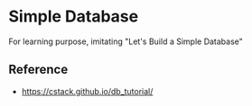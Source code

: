 # Simple Database

For learning purpose, imitating "Let's Build a Simple Database"  


## Reference 
- https://cstack.github.io/db_tutorial/


